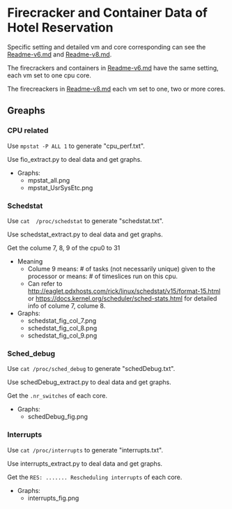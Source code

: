 # Firecracker and Container Data of Hotel Reservation

Specific setting and detailed vm and core corresponding can see the [Readme-v6.md](https://github.com/ysun59/FirecrackerContainerData/blob/master/Readme-v6.md) and [Readme-v8.md](https://github.com/ysun59/FirecrackerContainerData/blob/master/Readme-v8.md).

The firecrackers and containers in [Readme-v6.md](https://github.com/ysun59/FirecrackerContainerData/blob/master/Readme-v6.md)  have the same setting, each vm set to one cpu core.

The firecreackers in [Readme-v8.md](https://github.com/ysun59/FirecrackerContainerData/blob/master/Readme-v8.md) each vm set to one, two or more cores.

## Greaphs
### CPU related
Use `mpstat -P ALL 1` to generate "cpu_perf.txt".

Use fio_extract.py to deal data and get graphs.

- Graphs:
    - mpstat_all.png
    - mpstat_UsrSysEtc.png

### Schedstat
Use `cat  /proc/schedstat` to generate "schedstat.txt".

Use schedstat_extract.py to deal data and get graphs.

Get the colume 7, 8, 9 of the cpu0 to 31
- Meaning
    - Colume 9 means: # of tasks (not necessarily unique) given to the processor or means: # of timeslices run on this cpu.
    - Can refer to http://eaglet.pdxhosts.com/rick/linux/schedstat/v15/format-15.html or https://docs.kernel.org/scheduler/sched-stats.html for detailed info of colume 7, colume 8.
- Graphs:
    - schedstat_fig_col_7.png
    - schedstat_fig_col_8.png
    - schedstat_fig_col_9.png

### Sched_debug
Use `cat /proc/sched_debug` to generate "schedDebug.txt".

Use schedDebug_extract.py to deal data and get graphs.

Get the `.nr_switches` of each core.
- Graphs:
    - schedDebug_fig.png

### Interrupts
Use `cat /proc/interrupts` to generate "interrupts.txt".

Use interrupts_extract.py to deal data and get graphs.

Get the `RES: ....... Rescheduling interrupts` of each core.
- Graphs:
    - interrupts_fig.png